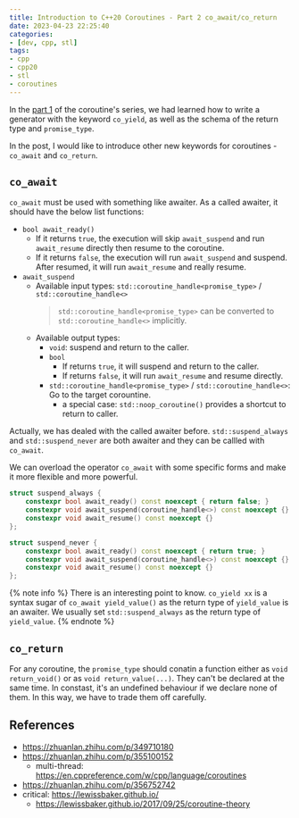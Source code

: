 ```yaml
---
title: Introduction to C++20 Coroutines - Part 2 co_await/co_return
date: 2023-04-23 22:25:40
categories:
- [dev, cpp, stl]
tags:
- cpp
- cpp20
- stl
- coroutines
---
```


In the [part 1](/Dev/C++/STL/Introduction-to-C-20-Coroutines-Part-1-Generator) of the coroutine's series, we had learned how to write a generator with the keyword `co_yield`, as well as the schema of the return type and `promise_type`.

In the post, I would like to introduce other new keywords for coroutines - `co_await` and `co_return`.

## `co_await`

`co_await` must be used with something like awaiter. As a called awaiter, it should have the below list functions:

- `bool await_ready()`
  - If it returns `true`, the execution will skip `await_suspend` and run `await_resume` directly then resume to the coroutine.
  - If it returns `false`, the execution will run `await_suspend` and suspend. After resumed, it will run `await_resume` and really resume.
- `await_suspend`
  - Available input types: `std::coroutine_handle<promise_type>` / `std::coroutine_handle<>`
    > `std::coroutine_handle<promise_type>` can be converted to `std::coroutine_handle<>` implicitly.
  - Available output types:
    - `void`: suspend and return to the caller.
    - `bool`
      - If returns `true`, it will suspend and return to the caller.
      - If returns `false`, it will run `await_resume` and resume directly.
    - `std::coroutine_handle<promise_type>` / `std::coroutine_handle<>`: Go to the target corountine.
      - a special case: `std::noop_coroutine()` provides a shortcut to return to caller.

Actually, we has dealed with the called awaiter before. `std::suspend_always` and `std::suspend_never` are both awaiter and they can be callled with `co_await`.

We can overload the operator `co_await` with some specific forms and make it more flexible and more powerful.

```C++
struct suspend_always {
    constexpr bool await_ready() const noexcept { return false; }
    constexpr void await_suspend(coroutine_handle<>) const noexcept {}
    constexpr void await_resume() const noexcept {}
};
```

```C++
struct suspend_never {
    constexpr bool await_ready() const noexcept { return true; }
    constexpr void await_suspend(coroutine_handle<>) const noexcept {}
    constexpr void await_resume() const noexcept {}
};
```

{% note info %}
There is an interesting point to know. `co_yield xx` is a syntax sugar of `co_await yield_value()` as the return type of `yield_value` is an awaiter. We usually set `std::suspend_always` as the return type of `yield_value`.
{% endnote %}

## `co_return`

For any coroutine, the `promise_type` should conatin a function either as `void return_void()` or as `void return_value(...)`. They can't be declared at the same time. In constast, it's an undefined behaviour if we declare none of them. In this way, we have to trade them off carefully.

## References

- <https://zhuanlan.zhihu.com/p/349710180>
- <https://zhuanlan.zhihu.com/p/355100152>
  - multi-thread: <https://en.cppreference.com/w/cpp/language/coroutines>
- <https://zhuanlan.zhihu.com/p/356752742>
- critical: <https://lewissbaker.github.io/>
  - <https://lewissbaker.github.io/2017/09/25/coroutine-theory>
